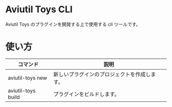 # Aviutil Toys CLI

Aviutil Toys のプラグインを開発する上で使用する cli ツールです。

# 使い方

| コマンド           | 説明                                         |
| ------------------ | -------------------------------------------- |
| aviutil-toys new   | 新しいプラグインのプロジェクトを作成します。 |
| aviutil-toys build | プラグインをビルドします。                   |
